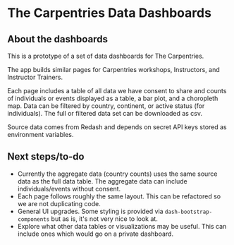 # The Carpentries Data Dashboards

## About the dashboards 

This is a prototype of a set of data dashboards for The Carpentries.

The app builds similar pages for Carpentries workshops, Instructors, and Instructor Trainers. 

Each page includes a table of all data we have consent to share and counts of individuals or events displayed as a table, a bar plot, and a choropleth map. Data can be filtered by country, continent, or active status (for individuals).  The full or filtered data set can be downloaded as csv.

Source data comes from Redash and depends on secret API keys stored as environment variables.

## Next steps/to-do

* Currently the aggregate data (country counts) uses the same source data as the full data table.  The aggregate data can include individuals/events without consent.
* Each page follows roughly the same layout.  This can be refactored so we are not duplicating code.  
* General UI upgrades.  Some styling is provided via `dash-bootstrap-components` but as is, it's not very nice to look at. 
* Explore what other data tables or  visualizations may be useful.  This can include ones which would go on a private dashboard.
